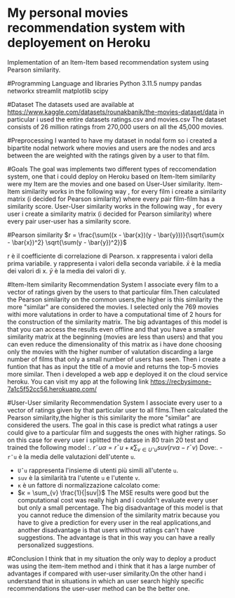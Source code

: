 ﻿# My personal movies recommendation system with deployement on Heroku
Implementation of an Item-Item based recommendation system using Pearson similarity.

#Programming Language and libraries
Python 3.11.5
numpy
pandas
networkx
streamlit
matplotlib
scipy


#Dataset
The datasets used are available at https://www.kaggle.com/datasets/rounakbanik/the-movies-dataset/data
in particular i used the entire datasets ratings.csv and movies.csv
The dataset consists of 26 million ratings from 270,000 users on all the 45,000 movies.

#Preprocessing 
I wanted to have my dataset in nodal form so i created a bipartite nodal network where movies and users are the nodes and arcs between the are weighted with the ratings given by a user to that film.

#Goals
The goal was implements two different types of reccomendation system, one that i could deploy on Heroku based on Item-Item similarity were my Item are the movies and one based on User-User similarity.
Item-Item similarity works in the following way , for every film i create a similarity matrix (i decided for Pearson similarity) where every pair film-film has a similarity score.
User-User similarity works in the following way , for every user i create a similarity matrix (i decided for Pearson similarity) where every pair user-user has a similarity score.

#Pearson similarity
$r = \frac{\sum((x - \bar{x})(y - \bar{y}))}{\sqrt{\sum(x - \bar{x})^2} \sqrt{\sum(y - \bar{y})^2}}$

r è il coefficiente di correlazione di Pearson.
x rappresenta i valori della prima variabile.
y rappresenta i valori della seconda variabile.
$\bar{x}$ è la media dei valori di x.
$\bar{y}$ è la media dei valori di y.


#Item-Item similarity Recommendation System
I associate every film to a vector of ratings given by the users to that particular film.Then calculated the Pearson similarity on the common users,the higher is this similarity the more "similar" are considered the movies.
I selected only the 769 movies withi more valutations in order to have a computational time of 2 hours for the construction of the similarity matrix.
The big advantages of this model is that you can access the results even offline and that you have a smaller similarity matrix at the beginning (movies are less than users) and that you can even reduce the dimensionality of this matrix as i have done choosing only the movies with the higher number of valutation discarding a large number of films that only a small number of users has seen.
Then i create a funtion that has as input the title of a movie and returns the top-5 movies more similar.
Then i developed a web app e deployed it on the cloud service heroku.
You can visit my app at the following link https://recbysimone-7a1c5f52cc56.herokuapp.com/


#User-User similarity Recommendation System
I associate every user to a vector of ratings given by that particular user to all films.Then calculated the Pearson similarity,the higher is this similarity the more "similar" are considered the users.
The goal in this case is predict what ratings a user could give to a particular film and suggests the ones with higher ratings.
So on this case for every user i splitted the datase in 80 train 20 test and trained the following model :.
$r˜uα = r¯u + κ \sum_{v∈Uˆu} suv(rvα − r¯v)$
Dove:.
-`r¯u` è la media delle valutazioni dell'utente `u`.
- `Uˆu` rappresenta l'insieme di utenti più simili all'utente `u`.
- `suv` è la similarità tra l'utente `u` e l'utente `v`.
- `κ` è un fattore di normalizzazione calcolato come:
- $κ = \sum_{v} \frac{1}{|suv|}$
The MSE results were good but the computational cost was really high and i couldn't evaluate every user but only a small percentage.
The big disadvantage of this model is that you cannot reduce the dimension of the similarity matrix because you have to give a prediction for every user in the real applications,and another disadvantage is that users without ratings can't have suggestions.
The advantage is that in this way you can have a really personalized suggestions.

#Conclusion
I think that in my situation the only way to deploy a product was using the item-item method and i think that it has a large number of advantages if compared with user-user similarity.On the other hand i understand that in situations in which an user search highly specific recommendations the user-user method can be the better one.





